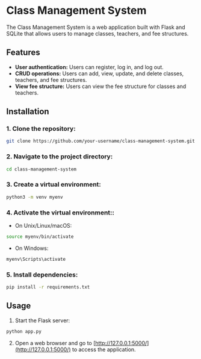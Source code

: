 # Class Management System

The Class Management System is a web application built with Flask and SQLite that allows users to manage classes, teachers, and fee structures.

## Features

- **User authentication:** Users can register, log in, and log out.
- **CRUD operations:** Users can add, view, update, and delete classes, teachers, and fee structures.
- **View fee structure:** Users can view the fee structure for classes and teachers.

## Installation

### 1. Clone the repository:

```bash
git clone https://github.com/your-username/class-management-system.git
```

### 2. Navigate to the project directory:

```bash
cd class-management-system
```

### 3. Create a virtual environment:

```bash
python3 -m venv myenv
```

### 4. Activate the virtual environment::

- On Unix/Linux/macOS:
```bash
source myenv/bin/activate
```

- On Windows:
```bash
myenv\Scripts\activate
```

### 5. Install dependencies:
 ```bash
pip install -r requirements.txt
```

## Usage

1. Start the Flask server:

```bash
python app.py
```

2. Open a web browser and go to [http://127.0.0.1:5000/](http://127.0.0.1:5000/) to access the application.

